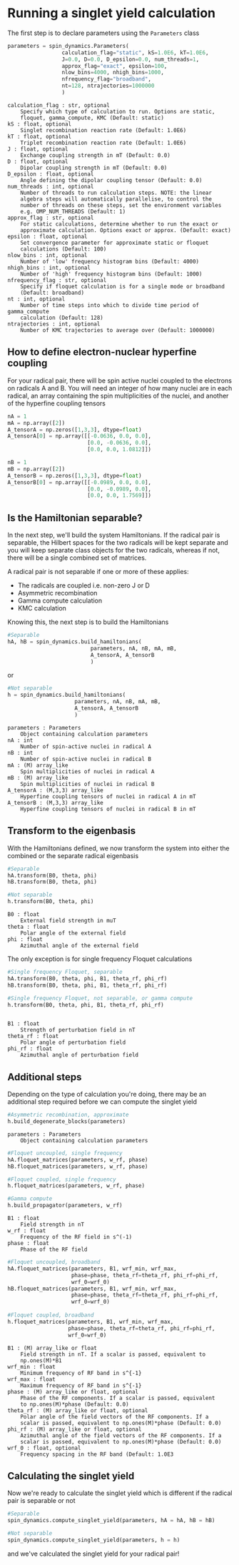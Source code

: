 # Running a singlet yield calculation
The first step is to declare parameters using the `Parameters` class
```python
parameters = spin_dynamics.Parameters(
                 calculation_flag="static", kS=1.0E6, kT=1.0E6,
                 J=0.0, D=0.0, D_epsilon=0.0, num_threads=1,
                 approx_flag="exact", epsilon=100,
                 nlow_bins=4000, nhigh_bins=1000,
                 nfrequency_flag="broadband",
                 nt=128, ntrajectories=1000000
                 )
```
```
calculation_flag : str, optional  
    Specify which type of calculation to run. Options are static,  
    floquet, gamma_compute, KMC (Default: static)  
kS : float, optional
    Singlet recombination reaction rate (Default: 1.0E6)
kT : float, optional
    Triplet recombination reaction rate (Default: 1.0E6)
J : float, optional
    Exchange coupling strength in mT (Default: 0.0)
D : float, optional
    Dipolar coupling strength in mT (Default: 0.0)
D_epsilon : float, optional
    Angle defining the dipolar coupling tensor (Default: 0.0)
num_threads : int, optional
    Number of threads to run calculation steps. NOTE: the linear
    algebra steps will automatically parallelise, to control the
    number of threads on these steps, set the environment variables
    e.g. OMP_NUM_THREADS (Default: 1)
approx_flag : str, optional
    For static calculations, determine whether to run the exact or
    approximate calculation. Options exact or approx. (Default: exact)
epsilon : float, optional
    Set convergence parameter for approximate static or floquet
    calculations (Default: 100)
nlow_bins : int, optional
    Number of 'low' frequency histogram bins (Default: 4000)
nhigh_bins : int, optional
    Number of 'high' frequency histogram bins (Default: 1000)
nfrequency_flag : str, optional
    Specify if floquet calculation is for a single mode or broadband
    (Default: broadband)
nt : int, optional
    Number of time steps into which to divide time period of gamma_compute
    calculation (Default: 128)
ntrajectories : int, optional
    Number of KMC trajectories to average over (Default: 1000000)
```
## How to define electron-nuclear hyperfine coupling
For your radical pair, there will be spin active nuclei coupled to the electrons on radicals A and B. You will need an integer of how many nuclei are in each radical, an array containing the spin multiplicities of the nuclei, and another of the hyperfine coupling tensors
```python
nA = 1
mA = np.array([2])
A_tensorA = np.zeros([1,3,3], dtype=float)
A_tensorA[0] = np.array([[-0.0636, 0.0, 0.0],
                         [0.0, -0.0636, 0.0],
                         [0.0, 0.0, 1.0812]])

nB = 1
mB = np.array([2])
A_tensorB = np.zeros([1,3,3], dtype=float)
A_tensorB[0] = np.array([[-0.0989, 0.0, 0.0],
                         [0.0, -0.0989, 0.0],
                         [0.0, 0.0, 1.7569]])
```
## Is the Hamiltonian separable?
In the next step, we'll build the system Hamiltonians. If the radical pair is separable, the Hilbert spaces for the two radicals will be kept separate and you will keep separate class objects for the two radicals, whereas if not, there will be a single combined set of matrices.  

A radical pair is not separable if one or more of these applies:
- The radicals are coupled i.e. non-zero J or D
- Asymmetric recombination
- Gamma compute calculation
- KMC calculation

Knowing this, the next step is to build the Hamiltonians
```python
#Separable
hA, hB = spin_dynamics.build_hamiltonians(
                          parameters, nA, nB, mA, mB,
                          A_tensorA, A_tensorB
                          )
```
or
```python
#Not separable
h = spin_dynamics.build_hamiltonians(
                     parameters, nA, nB, mA, mB,
                     A_tensorA, A_tensorB
                     )
```
```
parameters : Parameters
    Object containing calculation parameters
nA : int
    Number of spin-active nuclei in radical A
nB : int
    Number of spin-active nuclei in radical B
mA : (M) array_like
    Spin multiplicities of nuclei in radical A
mB : (M) array_like
    Spin multiplicities of nuclei in radical B
A_tensorA : (M,3,3) array_like
    Hyperfine coupling tensors of nuclei in radical A in mT
A_tensorB : (M,3,3) array_like
    Hyperfine coupling tensors of nuclei in radical B in mT
```
## Transform to the eigenbasis
With the Hamiltonians defined, we now transform the system into either the combined or the separate radical eigenbasis
```python
#Separable
hA.transform(B0, theta, phi)
hB.transform(B0, theta, phi)

#Not separable
h.transform(B0, theta, phi)
```
```
B0 : float
    External field strength in muT
theta : float
    Polar angle of the external field
phi : float
    Azimuthal angle of the external field
```
The only exception is for single frequency Floquet calculations
```python
#Single frequency Floquet, separable
hA.transform(B0, theta, phi, B1, theta_rf, phi_rf)
hB.transform(B0, theta, phi, B1, theta_rf, phi_rf)

#Single frequency Floquet, not separable, or gamma compute
h.transform(B0, theta, phi, B1, theta_rf, phi_rf) 
```
```

B1 : float
    Strength of perturbation field in nT
theta_rf : float
    Polar angle of perturbation field
phi_rf : float
    Azimuthal angle of perturbation field
```
## Additional steps
Depending on the type of calculation you're doing, there may be an additional step required before we can compute the singlet yield
```python
#Asymmetric recombination, approximate
h.build_degenerate_blocks(parameters)
```
```
parameters : Parameters
    Object containing calculation parameters
```
```python
#Floquet uncoupled, single frequency
hA.floquet_matrices(parameters, w_rf, phase)
hB.floquet_matrices(parameters, w_rf, phase)

#Floquet coupled, single frequency
h.floquet_matrices(parameters, w_rf, phase)

#Gamma compute
h.build_propagator(parameters, w_rf)
```
```
B1 : float
    Field strength in nT
w_rf : float
    Frequency of the RF field in s^(-1)
phase : float
    Phase of the RF field
```
```python
#Floquet uncoupled, broadband
hA.floquet_matrices(parameters, B1, wrf_min, wrf_max,
                    phase=phase, theta_rf=theta_rf, phi_rf=phi_rf,
                    wrf_0=wrf_0)
hB.floquet_matrices(parameters, B1, wrf_min, wrf_max,
                    phase=phase, theta_rf=theta_rf, phi_rf=phi_rf,
                    wrf_0=wrf_0)
                    
#Floquet coupled, broadband
h.floquet_matrices(parameters, B1, wrf_min, wrf_max,
                   phase=phase, theta_rf=theta_rf, phi_rf=phi_rf,
                   wrf_0=wrf_0)
```
```
B1 : (M) array_like or float
    Field strength in nT. If a scalar is passed, equivalent to
    np.ones(M)*B1
wrf_min : float
    Minimum frequency of RF band in s^{-1}
wrf_max : float
    Maximum frequency of RF band in s^{-1}
phase : (M) array_like or float, optional
    Phase of the RF components. If a scalar is passed, equivalent
    to np.ones(M)*phase (Default: 0.0)
theta_rf : (M) array_like or float, optional
    Polar angle of the field vectors of the RF components. If a 
    scalar is passed, equivalent to np.ones(M)*phase (Default: 0.0)
phi_rf : (M) array_like or float, optional
    Azimuthal angle of the field vectors of the RF components. If a 
    scalar is passed, equivalent to np.ones(M)*phase (Default: 0.0)
wrf_0 : float, optional
    Frequency spacing in the RF band (Default: 1.0E3
```
## Calculating the singlet yield
Now we're ready to calculate the singlet yield which is different if the radical pair is separable or not
```python
#Separable
spin_dynamics.compute_singlet_yield(parameters, hA = hA, hB = hB)

#Not separable
spin_dynamics.compute_singlet_yield(parameters, h = h)
```
and we've calculated the singlet yield for your radical pair!




